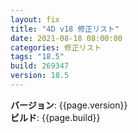 ```yaml
---
layout: fix
title: "4D v18 修正リスト"
date: 2021-08-18 08:00:00
categories: 修正リスト
tags: "18.5"
build: 269347
version: 18.5
---
```


**バージョン**: {{page.version}}  
**ビルド**: {{page.build}} 

